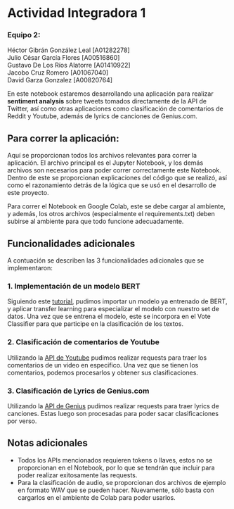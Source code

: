 # Actividad Integradora 1
### Equipo 2:
Héctor Gibrán González Leal   [A01282278]  
Julio César García Flores     [A00516860]  
Gustavo De Los Ríos Alatorre  [A01410922]  
Jacobo Cruz Romero            [A01067040]  
David Garza Gonzalez          [A00820764]

En este notebook estaremos desarrollando una aplicación para realizar **sentiment analysis** sobre tweets tomados directamente de la API de Twitter, 
así como otras aplicaciones como clasificación de comentarios de Reddit y Youtube, además de lyrics de canciones de Genius.com.

## Para correr la aplicación:
Aquí se proporcionan todos los archivos relevantes para correr la aplicación. El archivo principal es el Jupyter Notebook, y los demás archivos son necesarios para
poder correr correctamente este Notebook. Dentro de este se proporcionan explicaciones del código que se realizó, así como el razonamiento detrás de la lógica que se
usó en el desarrollo de este proyecto.

Para correr el Notebook en Google Colab, este se debe cargar al ambiente, y además, los otros archivos (especialmente el requirements.txt) deben subirse al ambiente 
para que todo funcione adecuadamente.

## Funcionalidades adicionales
A contuación se describen las 3 funcionalidades adicionales que se implementaron:
### 1. Implementación de un modelo BERT
Siguiendo este [tutorial](https://www.tensorflow.org/tutorials/text/classify_text_with_bert), pudimos importar un modelo ya entrenado de BERT, y aplicar transfer learning
para especializar el modelo con nuestro set de datos. Una vez que se entrena el modelo, este se incorpora en el Vote Classifier para que participe en la clasificación de 
los textos.

### 2. Clasificación de comentarios de Youtube
Utilizando la [API de Youtube](https://developers.google.com/youtube/v3/docs/commentThreads/list) pudimos realizar requests para traer los comentarios de un video 
en especifico. Una vez que se tienen los comentarios, podemos procesarlos y obtener sus clasificaciones.

### 3. Clasificación de Lyrics de Genius.com
Utilizando la [API de Genius](http://genius.com/api-clients) pudimos realizar requests para traer lyrics de canciones. Estas luego son procesadas para poder sacar
clasificaciones por verso.

## Notas adicionales
- Todos los APIs mencionados requieren tokens o llaves, estos no se proporcionan en el Notebook, por lo que se tendrán que incluir para poder realizar exitosamente
las requests.
- Para la clasificación de audio, se proporcionan dos archivos de ejemplo en formato WAV que se pueden hacer. Nuevamente, sólo basta con cargarlos en el ambiente de
Colab para poder usarlos.
